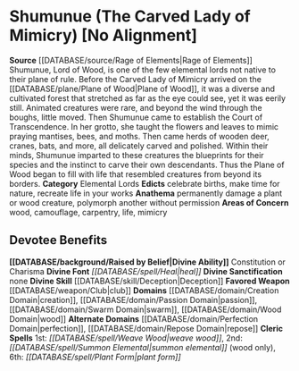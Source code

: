 ﻿---
ability:
- Constitution
- Charisma
ability_boost:
- Constitution
- Charisma
alignment: No Alignment
deity:
- '[[DATABASE/deity/Shumunue|Shumunue]]'
deity_category: Elemental Lords
divine_font: Heal
domain:
- '[[DATABASE/domain/Creation Domain|Creation]]'
- '[[DATABASE/domain/Passion Domain|Passion]]'
- '[[DATABASE/domain/Perfection Domain|Perfection]]'
- '[[DATABASE/domain/Repose Domain|Repose]]'
- '[[DATABASE/domain/Swarm Domain|Swarm]]'
- '[[DATABASE/domain/Wood Domain|Wood]]'
favored_weapon: '[[DATABASE/weapon/Club|Club]]'
id: '275'
name: Shumunue
rarity: Common
skill:
- '[[DATABASE/skill/Deception|Deception]]'
source: '[[DATABASE/source/Rage of Elements|Rage of Elements]]'
type: Deity

---
# Shumunue (The Carved Lady of Mimicry) [No Alignment]

**Source** [[DATABASE/source/Rage of Elements|Rage of Elements]]
Shumunue, Lord of Wood, is one of the few elemental lords not native to their plane of rule. Before the Carved Lady of Mimicry arrived on the [[DATABASE/plane/Plane of Wood|Plane of Wood]], it was a diverse and cultivated forest that stretched as far as the eye could see, yet it was eerily still. Animated creatures were rare, and beyond the wind through the boughs, little moved. Then Shumunue came to establish the Court of Transcendence. In her grotto, she taught the flowers and leaves to mimic praying mantises, bees, and moths. Then came herds of wooden deer, cranes, bats, and more, all delicately carved and polished. Within their minds, Shumunue imparted to these creatures the blueprints for their species and the instinct to carve their own descendants. Thus the Plane of Wood began to fill with life that resembled creatures from beyond its borders.
**Category** Elemental Lords
**Edicts** celebrate births, make time for nature, recreate life in your works
**Anathema** permanently damage a plant or wood creature, polymorph another without permission
**Areas of Concern** wood, camouflage, carpentry, life, mimicry

## Devotee Benefits

**[[DATABASE/background/Raised by Belief|Divine Ability]]** Constitution or Charisma
**Divine Font** _[[DATABASE/spell/Heal|heal]]_
**Divine Sanctification** none
**Divine Skill** [[DATABASE/skill/Deception|Deception]]
**Favored Weapon** [[DATABASE/weapon/Club|club]]
**Domains** [[DATABASE/domain/Creation Domain|creation]], [[DATABASE/domain/Passion Domain|passion]], [[DATABASE/domain/Swarm Domain|swarm]], [[DATABASE/domain/Wood Domain|wood]]
**Alternate Domains** [[DATABASE/domain/Perfection Domain|perfection]], [[DATABASE/domain/Repose Domain|repose]]
**Cleric Spells** 1st: _[[DATABASE/spell/Weave Wood|weave wood]]_, 2nd: _[[DATABASE/spell/Summon Elemental|summon elemental]]_ (wood only), 6th: _[[DATABASE/spell/Plant Form|plant form]]_
